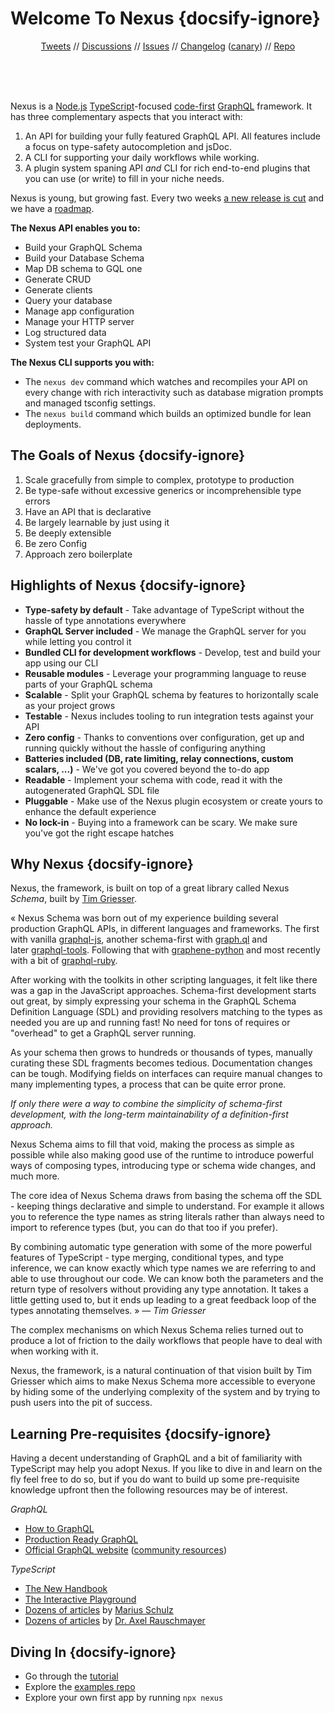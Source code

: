# Welcome To Nexus {docsify-ignore}

<div style="text-align:center">

[Tweets](https://twitter.com/nexusgql) // [Discussions](https://github.com/graphql-nexus/nexus/discussions) // [Issues](https://github.com/graphql-nexus/nexus/issues) // [Changelog](https://github.com/graphql-nexus/nexus/releases) ([canary](https://github.com/graphql-nexus/nexus/releases/tag/next)) // [Repo](https://github.com/graphql-nexus/nexus)

</div>

<br/>
<br/>
<br/>

Nexus is a [Node.js](https://nodejs.org) [TypeScript](https://www.typescriptlang.org/)-focused [code-first](https://www.prisma.io/blog/series/what-is-nexus-wsobadcm7oju) [GraphQL](https://graphql.org/) framework. It has three complementary aspects that you interact with:

1. An API for building your fully featured GraphQL API. All features include a focus on type-safety autocompletion and jsDoc.
2. A CLI for supporting your daily workflows while working.
3. A plugin system spaning API _and_ CLI for rich end-to-end plugins that you can use (or write) to fill in your niche needs.

Nexus is young, but growing fast. Every two weeks [a new release is cut]() and we have a [roadmap]().

**The Nexus API enables you to:**

- Build your GraphQL Schema
- Build your Database Schema
- Map DB schema to GQL one
- Generate CRUD
- Generate clients
- Query your database
- Manage app configuration
- Manage your HTTP server
- Log structured data
- System test your GraphQL API

**The Nexus CLI supports you with:**

- The `nexus dev` command which watches and recompiles your API on every change with rich interactivity such as database migration prompts and managed tsconfig settings.
- The `nexus build` command which builds an optimized bundle for lean deployments.

## The Goals of Nexus {docsify-ignore}

1. Scale gracefully from simple to complex, prototype to production
2. Be type-safe without excessive generics or incomprehensible type errors
3. Have an API that is declarative
4. Be largely learnable by just using it
5. Be deeply extensible
6. Be zero Config
7. Approach zero boilerplate

## Highlights of Nexus {docsify-ignore}

- **Type-safety by default** - Take advantage of TypeScript without the hassle of type annotations everywhere
- **GraphQL Server included** - We manage the GraphQL server for you while letting you control it
- **Bundled CLI for development workflows** - Develop, test and build your app using our CLI
- **Reusable modules** - Leverage your programming language to reuse parts of your GraphQL schema
- **Scalable** - Split your GraphQL schema by features to horizontally scale as your project grows
- **Testable** - Nexus includes tooling to run integration tests against your API
- **Zero config** - Thanks to conventions over configuration, get up and running quickly without the hassle of configuring anything
- **Batteries included (DB, rate limiting, relay connections, custom scalars, ...)** - We've got you covered beyond the to-do app
- **Readable** - Implement your schema with code, read it with the autogenerated GraphQL SDL file
- **Pluggable** - Make use of the Nexus plugin ecosystem or create yours to enhance the default experience
- **No lock-in** - Buying into a framework can be scary. We make sure you've got the right escape hatches

## Why Nexus {docsify-ignore}

Nexus, the framework, is built on top of a great library called Nexus _Schema_, built by [Tim Griesser](https://github.com/tgriesser).

« Nexus Schema was born out of my experience building several production GraphQL APIs, in different languages and frameworks. The first with vanilla [graphql-js](https://github.com/graphql/graphql-js), another schema-first with [graph.ql](https://github.com/matthewmueller/graph.ql) and later [graphql-tools](https://github.com/apollographql/graphql-tools). Following that with [graphene-python](https://docs.graphene-python.org/en/latest/) and most recently with a bit of [graphql-ruby](http://graphql-ruby.org/).

After working with the toolkits in other scripting languages, it felt like there was a gap in the JavaScript approaches. Schema-first development starts out great, by simply expressing your schema in the GraphQL Schema Definition Language (SDL) and providing resolvers matching to the types as needed you are up and running fast! No need for tons of requires or "overhead" to get a GraphQL server running.

As your schema then grows to hundreds or thousands of types, manually curating these SDL fragments becomes tedious. Documentation changes can be tough. Modifying fields on interfaces can require manual changes to many implementing types, a process that can be quite error prone.

_If only there were a way to combine the simplicity of schema-first development, with the long-term maintainability of a definition-first approach._

Nexus Schema aims to fill that void, making the process as simple as possible while also making good use of the runtime to introduce powerful ways of composing types, introducing type or schema wide changes, and much more.

The core idea of Nexus Schema draws from basing the schema off the SDL - keeping things declarative and simple to understand. For example it allows you to reference the type names as string literals rather than always need to import to reference types (but, you can do that too if you prefer).

By combining automatic type generation with some of the more powerful features of TypeScript - type merging, conditional types, and type inference, we can know exactly which type names we are referring to and able to use throughout our code. We can know both the parameters and the return type of resolvers without providing any type annotation. It takes a little getting used to, but it ends up leading to a great feedback loop of the types annotating themselves. » — _Tim Griesser_

The complex mechanisms on which Nexus Schema relies turned out to produce a lot of friction to the daily workflows that people have to deal with when working with it.

Nexus, the framework, is a natural continuation of that vision built by Tim Griesser which aims to make Nexus Schema more accessible to everyone by hiding some of the underlying complexity of the system and by trying to push users into the pit of success.

## Learning Pre-requisites {docsify-ignore}

Having a decent understanding of GraphQL and a bit of familiarity with TypeScript may help you adopt Nexus. If you like to dive in and learn on the fly feel free to do so, but if you do want to build up some pre-requisite knowledge upfront then the following resources may be of interest.

_GraphQL_

- [How to GraphQL](https://www.howtographql.com)
- [Production Ready GraphQL](https://book.productionreadygraphql.com/)
- [Official GraphQL website](https://graphql.org) ([community resources](https://graphql.org/community/))

_TypeScript_

- [The New Handbook](https://microsoft.github.io/TypeScript-New-Handbook/everything/)
- [The Interactive Playground](http://www.typescriptlang.org/play)
- [Dozens of articles](https://mariusschulz.com/blog) by [Marius Schulz](https://github.com/mariusschulz)
- [Dozens of articles](https://2ality.com/index.html) by [Dr. Axel Rauschmayer](https://github.com/rauschma)

## Diving In {docsify-ignore}

- Go through the [tutorial](/tutorial/introduction)
- Explore the [examples repo](https://github.com/graphql-nexus/examples)
- Explore your own first app by running `npx nexus`
